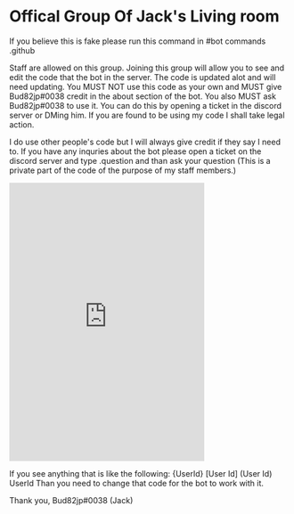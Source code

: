 # Offical Group Of Jack's Living room
If you believe this is fake please run this command in #bot commands 
.github

Staff are allowed on this group. Joining this group will allow you to see and edit the code that the bot in the server. The code is updated alot and will need updating. You MUST NOT use this code as your own and MUST give Bud82jp#0038 credit in the about section of the bot. You also MUST ask Bud82jp#0038 to use it. You can do this by opening a ticket in the discord server or DMing him.
If you are found to be using my code I shall take legal action. 

I do use other people's code but I will always give credit if they say I need to. 
If you have any inquries about the bot please open a ticket on the discord server and type .question and than ask your question (This is a private part of the code of the purpose of my staff members.)

<iframe src="https://discord.com/widget?id=965904470653411328&theme=dark" width="350" height="500" allowtransparency="true" frameborder="0" sandbox="allow-popups allow-popups-to-escape-sandbox allow-same-origin allow-scripts"></iframe>

If you see anything that is like the following:
{UserId}
<User ID>
[User Id]
(User Id)
UserId
Than you need to change that code for the bot to work with it.
  
Thank you,
Bud82jp#0038 (Jack)
